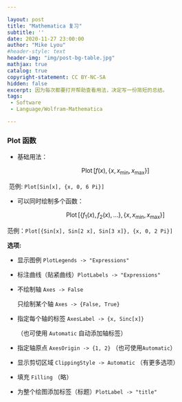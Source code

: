 ```yaml
---

layout: post
title: "Mathematica 复习"
subtitle: ''
date: 2020-11-27 23:00:00
author: "Mike Lyou"
#header-style: text
header-img: "img/post-bg-table.jpg"
mathjax: true
catalog: true
copyright-statement: CC BY-NC-SA
hidden: false
excerpt: 因为每次都要打开帮助查看用法，决定写一份简短的总结。
tags:
 - Software
 - Language/Wolfram-Mathematica

---
```


<!-- more -->

### Plot 函数

- 基础用法：

$$
\operatorname{Plot}\left[f(x),\left\{x, x_{\min }, x_{\max }\right\}\right]
$$

​	范例: `Plot[Sin[x], {x, 0, 6 Pi}]`

- 可以同时绘制多个函数：

$$
\operatorname{Plot}\left[\left\{f_{1}(x), f_{2}(x), \ldots\right\},\left\{x, x_{\min }, x_{\max }\right\}\right]
$$

​	范例：`Plot[{Sin[x], Sin[2 x], Sin[3 x]}, {x, 0, 2 Pi}]`

**选项:**

- 显示图例	`PlotLegends -> "Expressions"`

- 标注曲线（贴紧曲线）`PlotLabels -> "Expressions"`

- 不绘制轴 `Axes -> False`

  只绘制某个轴 `Axes -> {False, True}`

- 指定每个轴的标签  `AxesLabel -> {x, Sinc[x]}`

  （也可使用 `Automatic` 自动添加轴标签）

- 指定轴原点 `AxesOrigin -> {1, 2}` （也可使用`Automatic`）

- 显示剪切区域 `ClippingStyle -> Automatic` （有更多选项）

- 填充 `Filling` （略）

- 为整个绘图添加标签（标题）`PlotLabel -> "title"`


